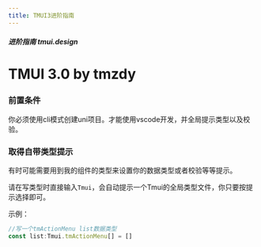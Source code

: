 ```yaml
---
title: TMUI3进阶指南
---
```


<dirtoc></dirtoc>

##### 进阶指南 tmui.design

# TMUI 3.0 by tmzdy

### 前置条件
你必须使用cli模式创建uni项目。才能使用vscode开发，并全局提示类型以及校验。

### 取得自带类型提示
有时可能需要用到我的组件的类型来设置你的数据类型或者校验等等提示。

请在写类型时直接输入```Tmui```，会自动提示一个Tmui的全局类型文件，你只要按提示选择即可。

示例：
```ts
//写一个tmActionMenu list数据类型
const list:Tmui.tmActionMenu[] = []
```